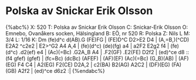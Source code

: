 # Polska av Snickar Erik Olsson

{%abc%}
X: 520
T: Polska av Snickar Erik Olsson
C: Snickar-Erik Olsson
O: Emnebo, Ovanåkers socken, Hälsingland
B: EÖ, nr 520
R: Polska
Z: Nils L
M: 3/4
L: 1/16
K: Dm
(fe)d^c d(AB).G (FE)FG | (FE)D^C D2>E2 D4 | (A,=B,)(^CD) E2A2 ^c2e2 | E2>^G2 A4 A,4 |
(fe)(d^c) (de)(fg) a4 | a2F2 E2g2 f4 | (fe)(d^c) .d2(ef) e4 | (Ac)(=Bc) .G2A_B A4 |
.F2(GF) .E2(FE) D2f2 | (ed)^ce d8 :: (f4 gfef) (gfef) | (fc=Bc) (dcBc) (AFEF) |
(AF)(EF) (Ac)(=Bc) (G_B)(AB) | (AF)(EG) F4 C4 | A2(EG) F2(CE) D2A,2 | c2(BA) B2(AG) A2C2 |
(DF)(EG) (FA)(GB) A2f2 | (ed)^ce d6z2 :|
{%endabc%}
